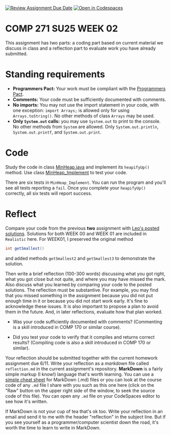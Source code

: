 [![Review Assignment Due Date](https://classroom.github.com/assets/deadline-readme-button-22041afd0340ce965d47ae6ef1cefeee28c7c493a6346c4f15d667ab976d596c.svg)](https://classroom.github.com/a/5jO3B4Qw)
[![Open in Codespaces](https://classroom.github.com/assets/launch-codespace-2972f46106e565e64193e422d61a12cf1da4916b45550586e14ef0a7c637dd04.svg)](https://classroom.github.com/open-in-codespaces?assignment_repo_id=19748314)
# COMP 271 SU25 WEEK 02

This assignment has two parts: a coding part based on current material we discuss in class and a reflection part to evaluate work you have already submitted.


# Standing requirements

* **Programmers Pact:** Your work must be compliant with the [Programmers Pact](./ProgrammerPact.pdf). 
* **Comments:** Your code must be sufficiently documented with comments.
* **No imports:** You may not use the import statement in your code, with one exception: `import Arrays;` is allowed only for using `Arrays.toString()`. No other methods of class `Arrays` may be used.
* **Only `System.out` calls:** you may use `System.out` to print to the console. No other methods from `System` are allowed. Only `System.out.println`, `System.out.printf`, and `System.out.print`. 
 

# Code

Study the code in class [MinHeap.java](./MinHeap.java) and implement its `heapifyUp()` method. Use class [MinHeap_Implement](./MinHeap_Implement.java) to test your code. 

There are six tests in `MinHeap_Implement`. You can run the program and you'll see all tests reporting a `fail`. Once you complete your `heapifyUp()` correctly, all six tests will report success.


# Reflect

Compare your code from the previous **two** assignment with [Leo's posted solutions](./Realistic.java). Solutions for both WEEK 00 and WEEK 01 are included in `Realistic` here. For WEEK01, I preserved the original method 
```java
int getSmallest()
```
and added methods `getSmallest2` and `getSmallest3` to demonstrate the solution.

Then write a brief reflection (100-300 words) discussing what you got right, what you got close but not quite, and where you may have missed the mark. Also discuss what you learned by comparing your code to the posted solutions. The reflection must be substantive. For example, you may find that you missed something in the assignment because you did not put enough time in it or because you did not start work early. It's fine to acknowledge these issues. It is also important to propose a plan to avoid them in the future. And, in later reflections, evaluate how that plan worked.

* Was your code sufficiently documented with comments? (Commenting is a skill introduced in COMP 170 or similar course).

* Did you test your code to verify that it compiles and returns correct results? (Compiling code is also a skill introduced in COMP 170 or similar).

Your reflection should be submitted together with the current homework assignment due 6/11. Write your reflection as a *markdown* file called `reflection.md` in the current assignment's repository. **MarkDown** is a fairly simple markup (I know!) language that's worth learning. You can use a [simple cheat sheet](https://www.markdownguide.org/basic-syntax/) for MarkDown (.md) files or you can look at the course code of any `.md` file I share with you such as this one here (click on the "Raw" button on the upper right side of the window, to seek the source code of this file). You can open any `.md` file on your CodeSpaces editor to see how it's written. 

If MarkDown is not your cup of tea that's ok too. Write your reflection in an email and send it to me with the header "reflection" in the subject line. But if you see yourself as a programmer/computer scientist down the road, it's worth the time to learn to write in MarkDown.
